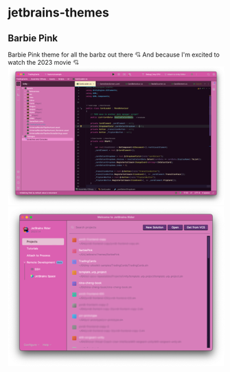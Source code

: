 # jetbrains-themes

## Barbie Pink
Barbie Pink theme for all the barbz out there &#x1F498;
And because I'm excited to watch the 2023 movie &#x1F498;
<img width="1832" alt="image" src="images/screenshot-editor.png">
<img width="1832" alt="image" src="images/screenshot-welcome.png">

